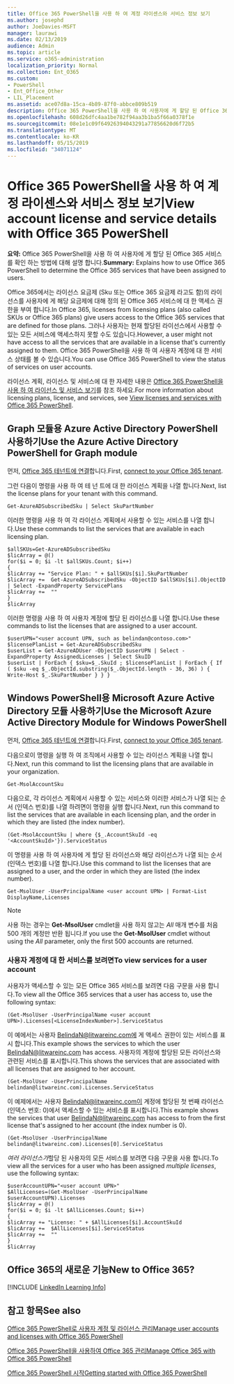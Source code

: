 ```yaml
---
title: Office 365 PowerShell을 사용 하 여 계정 라이센스와 서비스 정보 보기
ms.author: josephd
author: JoeDavies-MSFT
manager: laurawi
ms.date: 02/13/2019
audience: Admin
ms.topic: article
ms.service: o365-administration
localization_priority: Normal
ms.collection: Ent_O365
ms.custom:
- PowerShell
- Ent_Office_Other
- LIL_Placement
ms.assetid: ace07d8a-15ca-4b89-87f0-abbce809b519
description: Office 365 PowerShell을 사용 하 여 사용자에 게 할당 된 Office 365 서비스를 확인 하는 방법에 대해 설명 합니다.
ms.openlocfilehash: 608d26dfc4aa1be782f94aa3b1ba5f66a0378f1e
ms.sourcegitcommit: 08e1e1c09f64926394043291a77856620d6f72b5
ms.translationtype: MT
ms.contentlocale: ko-KR
ms.lasthandoff: 05/15/2019
ms.locfileid: "34071124"
---
```

# <a name="view-account-license-and-service-details-with-office-365-powershell"></a><span data-ttu-id="f556f-103">Office 365 PowerShell을 사용 하 여 계정 라이센스와 서비스 정보 보기</span><span class="sxs-lookup"><span data-stu-id="f556f-103">View account license and service details with Office 365 PowerShell</span></span>

<span data-ttu-id="f556f-104">**요약:** Office 365 PowerShell을 사용 하 여 사용자에 게 할당 된 Office 365 서비스를 확인 하는 방법에 대해 설명 합니다.</span><span class="sxs-lookup"><span data-stu-id="f556f-104">**Summary:** Explains how to use Office 365 PowerShell to determine the Office 365 services that have been assigned to users.</span></span>
  
<span data-ttu-id="f556f-105">Office 365에서는 라이선스 요금제 (Sku 또는 Office 365 요금제 라고도 함)의 라이선스를 사용자에 게 해당 요금제에 대해 정의 된 Office 365 서비스에 대 한 액세스 권한을 부여 합니다.</span><span class="sxs-lookup"><span data-stu-id="f556f-105">In Office 365, licenses from licensing plans (also called SKUs or Office 365 plans) give users access to the Office 365 services that are defined for those plans.</span></span> <span data-ttu-id="f556f-106">그러나 사용자는 현재 할당된 라이선스에서 사용할 수 있는 모든 서비스에 액세스하지 못할 수도 있습니다.</span><span class="sxs-lookup"><span data-stu-id="f556f-106">However, a user might not have access to all the services that are available in a license that's currently assigned to them.</span></span> <span data-ttu-id="f556f-107">Office 365 PowerShell을 사용 하 여 사용자 계정에 대 한 서비스 상태를 볼 수 있습니다.</span><span class="sxs-lookup"><span data-stu-id="f556f-107">You can use Office 365 PowerShell to view the status of services on user accounts.</span></span> 

<span data-ttu-id="f556f-108">라이선스 계획, 라이선스 및 서비스에 대 한 자세한 내용은 [Office 365 PowerShell을 사용 하 여 라이선스 및 서비스 보기](view-licenses-and-services-with-office-365-powershell.md)를 참조 하세요.</span><span class="sxs-lookup"><span data-stu-id="f556f-108">For more information about licensing plans, license, and services, see [View licenses and services with Office 365 PowerShell](view-licenses-and-services-with-office-365-powershell.md).</span></span>

## <a name="use-the-azure-active-directory-powershell-for-graph-module"></a><span data-ttu-id="f556f-109">Graph 모듈용 Azure Active Directory PowerShell 사용하기</span><span class="sxs-lookup"><span data-stu-id="f556f-109">Use the Azure Active Directory PowerShell for Graph module</span></span>

<span data-ttu-id="f556f-110">먼저, [Office 365 테넌트에 연결](connect-to-office-365-powershell.md#connect-with-the-azure-active-directory-powershell-for-graph-module)합니다.</span><span class="sxs-lookup"><span data-stu-id="f556f-110">First, [connect to your Office 365 tenant](connect-to-office-365-powershell.md#connect-with-the-azure-active-directory-powershell-for-graph-module).</span></span>
  
<span data-ttu-id="f556f-111">그런 다음이 명령을 사용 하 여 테 넌 트에 대 한 라이선스 계획을 나열 합니다.</span><span class="sxs-lookup"><span data-stu-id="f556f-111">Next, list the license plans for your tenant with this command.</span></span>

```
Get-AzureADSubscribedSku | Select SkuPartNumber
```

<span data-ttu-id="f556f-112">이러한 명령을 사용 하 여 각 라이선스 계획에서 사용할 수 있는 서비스를 나열 합니다.</span><span class="sxs-lookup"><span data-stu-id="f556f-112">Use these commands to list the services that are available in each licensing plan.</span></span>

```
$allSKUs=Get-AzureADSubscribedSku
$licArray = @()
for($i = 0; $i -lt $allSKUs.Count; $i++)
{
$licArray += "Service Plan: " + $allSKUs[$i].SkuPartNumber
$licArray +=  Get-AzureADSubscribedSku -ObjectID $allSKUs[$i].ObjectID | Select -ExpandProperty ServicePlans
$licArray +=  ""
}
$licArray
````

<span data-ttu-id="f556f-113">이러한 명령을 사용 하 여 사용자 계정에 할당 된 라이선스를 나열 합니다.</span><span class="sxs-lookup"><span data-stu-id="f556f-113">Use these commands to list the licenses that are assigned to a user account.</span></span>

````
$userUPN="<user account UPN, such as belindan@contoso.com>"
$licensePlanList = Get-AzureADSubscribedSku
$userList = Get-AzureADUser -ObjectID $userUPN | Select -ExpandProperty AssignedLicenses | Select SkuID 
$userList | ForEach { $sku=$_.SkuId ; $licensePlanList | ForEach { If ( $sku -eq $_.ObjectId.substring($_.ObjectId.length - 36, 36) ) { Write-Host $_.SkuPartNumber } } }
````

## <a name="use-the-microsoft-azure-active-directory-module-for-windows-powershell"></a><span data-ttu-id="f556f-114">Windows PowerShell용 Microsoft Azure Active Directory 모듈 사용하기</span><span class="sxs-lookup"><span data-stu-id="f556f-114">Use the Microsoft Azure Active Directory Module for Windows PowerShell</span></span>

<span data-ttu-id="f556f-115">먼저, [Office 365 테넌트에 연결](connect-to-office-365-powershell.md#connect-with-the-microsoft-azure-active-directory-module-for-windows-powershell)합니다.</span><span class="sxs-lookup"><span data-stu-id="f556f-115">First, [connect to your Office 365 tenant](connect-to-office-365-powershell.md#connect-with-the-microsoft-azure-active-directory-module-for-windows-powershell).</span></span>

<span data-ttu-id="f556f-116">다음으로이 명령을 실행 하 여 조직에서 사용할 수 있는 라이선스 계획을 나열 합니다.</span><span class="sxs-lookup"><span data-stu-id="f556f-116">Next, run this command to list the licensing plans that are available in your organization.</span></span> 

```
Get-MsolAccountSku
```

<span data-ttu-id="f556f-117">다음으로, 각 라이선스 계획에서 사용할 수 있는 서비스와 이러한 서비스가 나열 되는 순서 (인덱스 번호)를 나열 하려면이 명령을 실행 합니다.</span><span class="sxs-lookup"><span data-stu-id="f556f-117">Next, run this command to list the services that are available in each licensing plan, and the order in which they are listed (the index number).</span></span>

````
(Get-MsolAccountSku | where {$_.AccountSkuId -eq '<AccountSkuId>'}).ServiceStatus
````
  
<span data-ttu-id="f556f-118">이 명령을 사용 하 여 사용자에 게 할당 된 라이선스와 해당 라이선스가 나열 되는 순서 (인덱스 번호)를 나열 합니다.</span><span class="sxs-lookup"><span data-stu-id="f556f-118">Use this command to list the licenses that are assigned to a user, and the order in which they are listed (the index number).</span></span>

````
Get-MsolUser -UserPrincipalName <user account UPN> | Format-List DisplayName,Licenses
````

>[!Note]
><span data-ttu-id="f556f-119">사용 하는 경우는 **Get-MsolUser** cmdlet을 사용 하지 않고는 _All_ 매개 변수를 처음 500 개의 계정만 반환 됩니다.</span><span class="sxs-lookup"><span data-stu-id="f556f-119">If you use the **Get-MsolUser** cmdlet without using the _All_ parameter, only the first 500 accounts are returned.</span></span>
>
   

### <a name="to-view-services-for-a-user-account"></a><span data-ttu-id="f556f-120">사용자 계정에 대 한 서비스를 보려면</span><span class="sxs-lookup"><span data-stu-id="f556f-120">To view services for a user account</span></span>

<span data-ttu-id="f556f-121">사용자가 액세스할 수 있는 모든 Office 365 서비스를 보려면 다음 구문을 사용 합니다.</span><span class="sxs-lookup"><span data-stu-id="f556f-121">To view all the Office 365 services that a user has access to, use the following syntax:</span></span>
  
```
(Get-MsolUser -UserPrincipalName <user account UPN>).Licenses[<LicenseIndexNumber>].ServiceStatus
```

<span data-ttu-id="f556f-122">이 예에서는 사용자 BelindaN@litwareinc.com에 게 액세스 권한이 있는 서비스를 표시 합니다.</span><span class="sxs-lookup"><span data-stu-id="f556f-122">This example shows the services to which the user BelindaN@litwareinc.com has access.</span></span> <span data-ttu-id="f556f-123">사용자의 계정에 할당된 모든 라이선스와 관련된 서비스를 표시합니다.</span><span class="sxs-lookup"><span data-stu-id="f556f-123">This shows the services that are associated with all licenses that are assigned to her account.</span></span>
  
```
(Get-MsolUser -UserPrincipalName belindan@litwareinc.com).Licenses.ServiceStatus
```

<span data-ttu-id="f556f-124">이 예제에서는 사용자 BelindaN@litwareinc.com이 계정에 할당된 첫 번째 라이선스(인덱스 번호: 0)에서 액세스할 수 있는 서비스를 표시합니다.</span><span class="sxs-lookup"><span data-stu-id="f556f-124">This example shows the services that user BelindaN@litwareinc.com has access to from the first license that's assigned to her account (the index number is 0).</span></span>
  
```
(Get-MsolUser -UserPrincipalName belindan@litwareinc.com).Licenses[0].ServiceStatus
```

<span data-ttu-id="f556f-125">*여러 라이선스가*할당 된 사용자의 모든 서비스를 보려면 다음 구문을 사용 합니다.</span><span class="sxs-lookup"><span data-stu-id="f556f-125">To view all the services for a user who has been assigned *multiple licenses*, use the following syntax:</span></span>

```
$userAccountUPN="<user account UPN>"
$AllLicenses=(Get-MsolUser -UserPrincipalName $userAccountUPN).Licenses
$licArray = @()
for($i = 0; $i -lt $AllLicenses.Count; $i++)
{
$licArray += "License: " + $AllLicenses[$i].AccountSkuId
$licArray +=  $AllLicenses[$i].ServiceStatus
$licArray +=  ""
}
$licArray
```

  
## <a name="new-to-office-365"></a><span data-ttu-id="f556f-126">Office 365의 새로운 기능</span><span class="sxs-lookup"><span data-stu-id="f556f-126">New to Office 365?</span></span>

[!INCLUDE [LinkedIn Learning Info](../common/office/linkedin-learning-info.md)]

## <a name="see-also"></a><span data-ttu-id="f556f-127">참고 항목</span><span class="sxs-lookup"><span data-stu-id="f556f-127">See also</span></span>

[<span data-ttu-id="f556f-128">Office 365 PowerShell로 사용자 계정 및 라이선스 관리</span><span class="sxs-lookup"><span data-stu-id="f556f-128">Manage user accounts and licenses with Office 365 PowerShell</span></span>](manage-user-accounts-and-licenses-with-office-365-powershell.md)
  
[<span data-ttu-id="f556f-129">Office 365 PowerShell을 사용하여 Office 365 관리</span><span class="sxs-lookup"><span data-stu-id="f556f-129">Manage Office 365 with Office 365 PowerShell</span></span>](manage-office-365-with-office-365-powershell.md)
  
[<span data-ttu-id="f556f-130">Office 365 PowerShell 시작</span><span class="sxs-lookup"><span data-stu-id="f556f-130">Getting started with Office 365 PowerShell</span></span>](getting-started-with-office-365-powershell.md)
